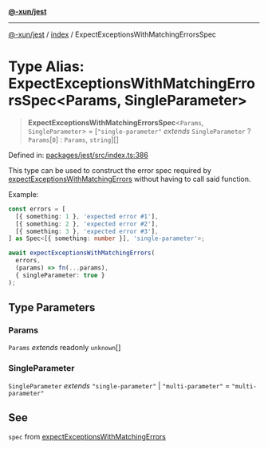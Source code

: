 [**@-xun/jest**](../../README.md)

***

[@-xun/jest](../../README.md) / [index](../README.md) / ExpectExceptionsWithMatchingErrorsSpec

# Type Alias: ExpectExceptionsWithMatchingErrorsSpec\<Params, SingleParameter\>

> **ExpectExceptionsWithMatchingErrorsSpec**\<`Params`, `SingleParameter`\> = \[`"single-parameter"` *extends* `SingleParameter` ? `Params`\[`0`\] : `Params`, `string`\][]

Defined in: [packages/jest/src/index.ts:386](https://github.com/Xunnamius/test-utils/blob/c1756f2de03fb3f0e8006b40bd879fd1720188a9/packages/jest/src/index.ts#L386)

This type can be used to construct the error spec required by
[expectExceptionsWithMatchingErrors](../functions/expectExceptionsWithMatchingErrors.md) without having to call said
function.

Example:

```typescript
const errors = [
  [{ something: 1 }, 'expected error #1'],
  [{ something: 2 }, 'expected error #2'],
  [{ something: 3 }, 'expected error #3'],
] as Spec<[{ something: number }], 'single-parameter'>;

await expectExceptionsWithMatchingErrors(
  errors,
  (params) => fn(...params),
  { singleParameter: true }
);
```

## Type Parameters

### Params

`Params` *extends* readonly `unknown`[]

### SingleParameter

`SingleParameter` *extends* `"single-parameter"` \| `"multi-parameter"` = `"multi-parameter"`

## See

`spec` from [expectExceptionsWithMatchingErrors](../functions/expectExceptionsWithMatchingErrors.md)
